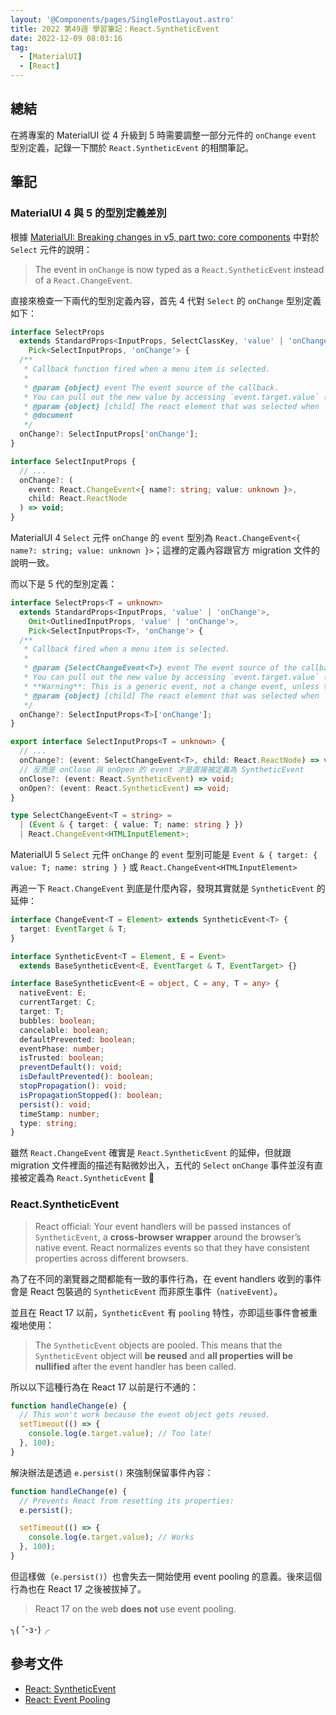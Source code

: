 ```yaml
---
layout: '@Components/pages/SinglePostLayout.astro'
title: 2022 第49週 學習筆記：React.SyntheticEvent
date: 2022-12-09 08:03:16
tag:
  - [MaterialUI]
  - [React]
---
```


## 總結

在將專案的 MaterialUI 從 4 升級到 5 時需要調整一部分元件的 `onChange` `event` 型別定義，記錄一下關於 `React.SyntheticEvent` 的相關筆記。

## 筆記

### MaterialUI 4 與 5 的型別定義差別

根據 [MaterialUI: Breaking changes in v5, part two: core components](https://mui.com/material-ui/migration/v5-component-changes/#update-event-type-typescript-3) 中對於 `Select` 元件的說明：

> The event in `onChange` is now typed as a `React.SyntheticEvent` instead of a `React.ChangeEvent`.

直接來檢查一下兩代的型別定義內容，首先 4 代對 `Select` 的 `onChange` 型別定義如下：

```ts
interface SelectProps
  extends StandardProps<InputProps, SelectClassKey, 'value' | 'onChange'>,
    Pick<SelectInputProps, 'onChange'> {
  /**
   * Callback function fired when a menu item is selected.
   *
   * @param {object} event The event source of the callback.
   * You can pull out the new value by accessing `event.target.value` (any).
   * @param {object} [child] The react element that was selected when `native` is `false` (default).
   * @document
   */
  onChange?: SelectInputProps['onChange'];
}

interface SelectInputProps {
  // ...
  onChange?: (
    event: React.ChangeEvent<{ name?: string; value: unknown }>,
    child: React.ReactNode
  ) => void;
}
```

MaterialUI 4 `Select` 元件 `onChange` 的 `event` 型別為 `React.ChangeEvent<{ name?: string; value: unknown }>`；這裡的定義內容跟官方 migration 文件的說明一致。

而以下是 5 代的型別定義：

```ts
interface SelectProps<T = unknown>
  extends StandardProps<InputProps, 'value' | 'onChange'>,
    Omit<OutlinedInputProps, 'value' | 'onChange'>,
    Pick<SelectInputProps<T>, 'onChange'> {
  /**
   * Callback fired when a menu item is selected.
   *
   * @param {SelectChangeEvent<T>} event The event source of the callback.
   * You can pull out the new value by accessing `event.target.value` (any).
   * **Warning**: This is a generic event, not a change event, unless the change event is caused by browser autofill.
   * @param {object} [child] The react element that was selected when `native` is `false` (default).
   */
  onChange?: SelectInputProps<T>['onChange'];
}

export interface SelectInputProps<T = unknown> {
  // ...
  onChange?: (event: SelectChangeEvent<T>, child: React.ReactNode) => void;
  // 反而是 onClose 與 onOpen 的 event 才是直接被定義為 SyntheticEvent
  onClose?: (event: React.SyntheticEvent) => void;
  onOpen?: (event: React.SyntheticEvent) => void;
}

type SelectChangeEvent<T = string> =
  | (Event & { target: { value: T; name: string } })
  | React.ChangeEvent<HTMLInputElement>;
```

MaterialUI 5 `Select` 元件 `onChange` 的 `event` 型別可能是 `Event & { target: { value: T; name: string } }` 或 `React.ChangeEvent<HTMLInputElement>`

再追一下 `React.ChangeEvent` 到底是什麼內容，發現其實就是 `SyntheticEvent` 的延伸：

```ts
interface ChangeEvent<T = Element> extends SyntheticEvent<T> {
  target: EventTarget & T;
}

interface SyntheticEvent<T = Element, E = Event>
  extends BaseSyntheticEvent<E, EventTarget & T, EventTarget> {}

interface BaseSyntheticEvent<E = object, C = any, T = any> {
  nativeEvent: E;
  currentTarget: C;
  target: T;
  bubbles: boolean;
  cancelable: boolean;
  defaultPrevented: boolean;
  eventPhase: number;
  isTrusted: boolean;
  preventDefault(): void;
  isDefaultPrevented(): boolean;
  stopPropagation(): void;
  isPropagationStopped(): boolean;
  persist(): void;
  timeStamp: number;
  type: string;
}
```

雖然 `React.ChangeEvent` 確實是 `React.SyntheticEvent` 的延伸，但就跟 migration 文件裡面的描述有點微妙出入，五代的 `Select` `onChange` 事件並沒有直接被定義為 `React.SyntheticEvent` 🤔

### React.SyntheticEvent

> React official: Your event handlers will be passed instances of `SyntheticEvent`, a **cross-browser wrapper** around the browser’s native event. React normalizes events so that they have consistent properties across different browsers.

為了在不同的瀏覽器之間都能有一致的事件行為，在 event handlers 收到的事件會是 React 包裝過的 `SyntheticEvent` 而非原生事件（`nativeEvent`）。

並且在 React 17 以前，`SyntheticEvent` 有 `pooling` 特性，亦即這些事件會被重複地使用：

> The `SyntheticEvent` objects are pooled. This means that the `SyntheticEvent` object will **be reused** and **all properties will be nullified** after the event handler has been called.

所以以下這種行為在 React 17 以前是行不通的：

```ts
function handleChange(e) {
  // This won't work because the event object gets reused.
  setTimeout(() => {
    console.log(e.target.value); // Too late!
  }, 100);
}
```

解決辦法是透過 `e.persist()` 來強制保留事件內容：

```ts
function handleChange(e) {
  // Prevents React from resetting its properties:
  e.persist();

  setTimeout(() => {
    console.log(e.target.value); // Works
  }, 100);
}
```

但這樣做（`e.persist()`）也會失去一開始使用 event pooling 的意義。後來這個行為也在 React 17 之後被拔掉了。

> React 17 on the web **does not** use event pooling.

╮( ˘･з･)╭

## 參考文件

- [React: SyntheticEvent](https://reactjs.org/docs/events.html)
- [React: Event Pooling](https://reactjs.org/docs/legacy-event-pooling.html)
